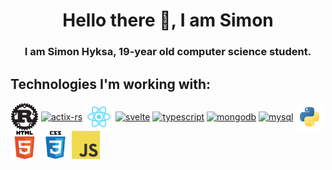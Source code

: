 <h1 align="center">Hello there 👋, I am Simon</h1>
<h3 align="center">I am Simon Hyksa, 19-year old computer science student.</h3>

<!--
**ArcTik44/ArcTik44** is a ✨ _special_ ✨ repository because its `README.md` (this file) appears on your GitHub profile.

Here are some ideas to get you started:

- 🔭 I’m currently working on ...
- 👯 I’m looking to collaborate on ...
- 🤔 I’m looking for help with ...
- 💬 Ask me about ...
- 📫 How to reach me: ...
- 😄 Pronouns: ...
- ⚡ Fun fact: ...
-->
## Technologies I'm working with:
<p align="left">
  <a href='https://www.rust-lang.org/'><img src='https://raw.githubusercontent.com/github/explore/80688e429a7d4ef2fca1e82350fe8e3517d3494d/topics/rust/rust.png' height='45px' width='45px' align='center' alt='rust-lang' /></a>
  <a href='https://actix.rs/'><img src='https://actix.rs/img/logo.png' width='45px' height='45px' align='center' alt='actix-rs'></a>
  <a href='https://react.dev/'><img src='https://raw.githubusercontent.com/github/explore/80688e429a7d4ef2fca1e82350fe8e3517d3494d/topics/react/react.png' height='45px' width='45px' align='center' alt='react'/></a>
  <a href='https://svelte.dev/'><img src='https://upload.wikimedia.org/wikipedia/commons/thumb/1/1b/Svelte_Logo.svg/1200px-Svelte_Logo.svg.png' width='45px' height='45px' align='center' alt='svelte'/></a>
  <a href='https://www.typescriptlang.org/'><img src='https://upload.wikimedia.org/wikipedia/commons/thumb/4/4c/Typescript_logo_2020.svg/1200px-Typescript_logo_2020.svg.png' width='45px' height='45px' align='center' alt='typescript'></a>
  <a href='https://www.mongodb.com/'><img src='https://github.com/mongodb/mongo/raw/master/docs/leaf.svg' width='45px' height='45px' align='center' alt='mongodb'/></a>
  <a href='https://www.mysql.com/'><img src='https://assets.stickpng.com/images/5848104fcef1014c0b5e4950.png' width='45px' height='45px' align='center' alt='mysql'/></a>
  <a href='https://www.python.org/'><img src='https://raw.githubusercontent.com/github/explore/80688e429a7d4ef2fca1e82350fe8e3517d3494d/topics/python/python.png' width='45px' height='45px' alt='python' align='center'/></a>
  <a href=''><img src='https://raw.githubusercontent.com/github/explore/80688e429a7d4ef2fca1e82350fe8e3517d3494d/topics/html/html.png' width='45px' height='45px' alt='html' align='center'/></a>
  <a href=''><img src='https://raw.githubusercontent.com/github/explore/80688e429a7d4ef2fca1e82350fe8e3517d3494d/topics/css/css.png' width='45px' height='45px' alt='css' align='center'></a>
  <a href=''><img src='https://raw.githubusercontent.com/github/explore/80688e429a7d4ef2fca1e82350fe8e3517d3494d/topics/javascript/javascript.png' width='45px' height='45px' alt='javascript' align='center'/></a>
</p>
